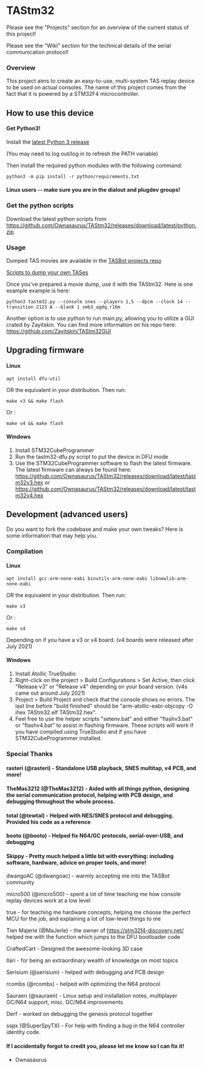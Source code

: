 # TAStm32
Please see the "Projects" section for an overview of the current status of this project!

Please see the "Wiki" section for the technical details of the serial communication protocol!

### Overview

This project aims to create an easy-to-use, multi-system TAS replay device to be used on actual consoles. The name of this project comes from the fact that it is powered by a STM32F4 microcontroller.

## How to use this device

#### Get Python3!
Install the [latest Python 3 release](https://www.python.org/downloads/)

(You may need to log out/log in to refresh the PATH variable)

Then install the required python modules with the following command:

    python3 -m pip install -r python/requirements.txt
    
#### Linux users -- make sure you are in the dialout and plugdev groups!

### Get the python scripts

Download the latest python scripts from https://github.com/Ownasaurus/TAStm32/releases/download/latest/python.zip

### Usage

Dumped TAS movies are available in the [TASBot projects repo](https://github.com/dwangoac/TASBot-Projects/tree/master/replayfiles)

[Scripts to dump your own TASes](https://github.com/dwangoac/TASBot-Projects/blob/master/Dump_Scripts/)

Once you've prepared a movie dump, use it with the TAStm32. Here is one example example is here:

    python3 tastm32.py --console snes --players 1,5 --dpcm --clock 14 --transition 2123 A --blank 1 smb3_agdq.r16m
    
Another option is to use python to run main.py, allowing you to utilize a GUI crated by Zayitskin. You can find more information on his repo here: https://github.com/Zayitskin/TAStm32GUI

## Upgrading firmware 

#### Linux
    apt install dfu-util
OR the equivalent in your distribution. Then run:

    make v3 && make flash

Or :

    make v4 && make flash

#### Windows
1. Install STM32CubeProgrammer
1. Run the tastm32-dfu.py script to put the device in DFU mode
1. Use the STM32CubeProgrammer software to flash the latest firmware. The latest firmware can always be found here: https://github.com/Ownasaurus/TAStm32/releases/download/latest/tastm32v3.hex
or
https://github.com/Ownasaurus/TAStm32/releases/download/latest/tastm32v4.hex

## Development (advanced users)

Do you want to fork the codebase and make your own tweaks? Here is some information that may help you.

### Compilation

#### Linux
    apt install gcc-arm-none-eabi binutils-arm-none-eabi libnewlib-arm-none-eabi
OR the equivalent in your distribution. Then run:

    make v3
    
Or : 

    make v4
    
Depending on if you have a v3 or v4 board. (v4 boards were released after July 2021)

#### Windows
1. Install Atollic TrueStudio
1. Right-click on the project > Build Configurations > Set Active, then click "Release v3" or "Release v4" depending on your board version. (v4s came out around July 2021)
1. Project > Build Project and check that the console shows no errors. The last line before "build finished" should be "arm-atollic-eabi-objcopy -O ihex TAStm32.elf TAStm32.hex".
1. Feel free to use the helper scripts "setenv.bat" and either "flashv3.bat" or "flashv4.bat" to assist in flashing firmware. These scripts will work if you have compiled using TrueStudio and if you have STM32CubeProgrammer installed.

### Special Thanks
#### rasteri (@rasteri) - Standalone USB playback, SNES multitap, v4 PCB, and more!
#### TheMas3212 (@TheMas3212) - Aided with all things python, designing the serial communication protocol, helping with PCB design, and debugging throughout the whole process.
#### total (@tewtal) - Helped with NES/SNES protocol and debugging. Provided his code as a reference
#### booto (@booto) - Helped fix N64/GC protocols, serial-over-USB, and debugging
#### Skippy - Pretty much helped a little bit with everything: including software, hardware, advice on proper tools, and more!

dwangoAC (@dwangoac) - warmly accepting me into the TASBot community

micro500 (@micro500) - spent a lot of time teaching me how console replay devices work at a low level

true - for teaching me hardware concepts, helping me choose the perfect MCU for the job, and explaining a lot of low-level things to me

Tien Majerle (@MaJerle) - the owner of https://stm32f4-discovery.net/ helped me with the function which jumps to the DFU bootloader code

CraftedCart - Designed the awesome-looking 3D case

Ilari - for being an extraordinary wealth of knowledge on most topics

Serisium (@serisium) - helped with debugging and PCB design

rcombs (@rcombs) - helped with optimizing the N64 protocol

Sauraen (@sauraen) - Linux setup and installation notes, multiplayer GC/N64 support, misc. GC/N64 improvements

Derf - worked on debugging the genesis protocol together

sspx (@SuperSpyTX) - For help with finding a bug in the N64 controller identity code.

#### If I accidentally forgot to credit you, please let me know so I can fix it!

 - Ownasaurus
